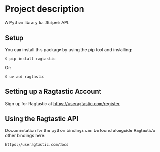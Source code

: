 # Project description

A Python library for Stripe’s API.

## Setup

You can install this package by using the pip tool and installing:

    $ pip install ragtastic

Or:

    $ uv add ragtastic

## Setting up a Ragtastic Account

Sign up for Ragtastic at https://useragtastic.com/register

## Using the Ragtastic API

Documentation for the python bindings can be found alongside Ragtastic’s other bindings here:

    https://useragtastic.com/docs